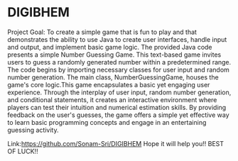 # DIGIBHEM
Project Goal: To create a simple game that is fun to play and that demonstrates the ability to use Java to create user interfaces, handle input and output, and implement basic game logic.
The provided Java code presents a simple Number Guessing Game. This text-based game invites users to guess a randomly generated number within a predetermined range. The code begins by importing necessary classes for user input and random number generation. The main class, NumberGuessingGame, houses the game's core logic.This game encapsulates a basic yet engaging user experience. Through the interplay of user input, random number generation, and conditional statements, it creates an interactive environment where players can test their intuition and numerical estimation skills. By providing feedback on the user's guesses, the game offers a simple yet effective way to learn basic programming concepts and engage in an entertaining guessing activity.

Link:https://github.com/Sonam-Sri/DIGIBHEM
Hope it will help you!! BEST OF LUCK!!
